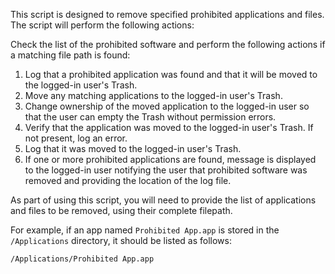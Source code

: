 This script is designed to remove specified prohibited applications and files. The script will perform the following actions:

Check the list of the prohibited software and perform the following actions if a matching file path is found:

1. Log that a prohibited application was found and that it will be moved to the logged-in user's Trash.
2. Move any matching applications to the logged-in user's Trash.
3. Change ownership of the moved application to the logged-in user so that the user can empty the Trash without permission errors.
4. Verify that the application was moved to the logged-in user's Trash. If not present, log an error.
5. Log that it was moved to the logged-in user's Trash.
6. If one or more prohibited applications are found, message is displayed to the logged-in user notifying the user that prohibited software was removed and providing the location of the log file.


As part of using this script, you will need to provide the list of applications and files to be removed, using their complete filepath.

For example, if an app named `Prohibited App.app` is stored in the `/Applications` directory, it should be listed as follows:

`/Applications/Prohibited App.app`